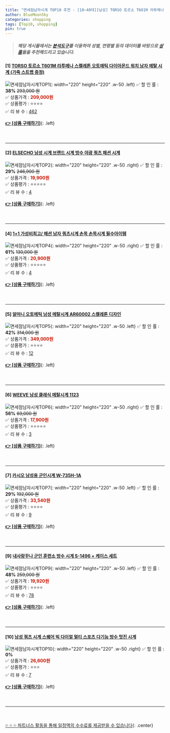 ```yaml
---
title: "면세점남자시계 TOP10 추천 - [10~40대][남성] TORSO 토르소 T601M 라투메나 스켈레톤 오토매틱 다이아몬드 워치 남자 메탈 시계 (가죽 스트랩 증정)"
author: BlueMoonSky
categories: shopping
tags: [Top10, shopping]
pin: true
---
```


> ##### 해당 게시물에서는 [**분석도구**](https://itemscout.io/)를 이용하여 **성별**, **연령별** 등의 데이터를 바탕으로 [**상품**](https://link.coupang.com/a/baae76)들을 추천해드리고 있습니다.

#### [1] [TORSO 토르소 T601M 라투메나 스켈레톤 오토매틱 다이아몬드 워치 남자 메탈 시계 (가죽 스트랩 증정)](https://link.coupang.com/re/AFFSDP?lptag=AF5964186&subid=bluemoonsky6999&pageKey=7328344618&traceid=V0-153&itemId=18809132824&vendorItemId=85939876253)
![면세점남자시계TOP1](https://thumbnail10.coupangcdn.com/thumbnails/remote/230x230ex/image/vendor_inventory/46c4/f69da5b0de6556bd7f5871456ff0764ba193a97cc7c315f7a9cc3992c05a.jpg){: width="220" height="220" .w-50 .left}
✅ 할 인 률 : **38%** ~~<del class="base-price"> 293,000  </del>원~~<br>
✅ 상품가격 : <span style="color:#cb1400"> **209,000원** </span><br>
✅ 상품평가 : ⭐⭐⭐⭐<br>
✅ 리 뷰 수 : [462](https://link.coupang.com/re/AFFSDP?lptag=AF5964186&subid=bluemoonsky6999&pageKey=7328344618&traceid=V0-153&itemId=18809132824&vendorItemId=85939876253)<br>
<br>
[**👉  [상품 구매하기]**](https://link.coupang.com/re/AFFSDP?lptag=AF5964186&subid=bluemoonsky6999&pageKey=7328344618&traceid=V0-153&itemId=18809132824&vendorItemId=85939876253){: .left}
<br>
<br>
<br>

***

#### [2] [ELSECHO 남성 시계 브랜드 시계 방수 야광 쿼츠 패션 시계](https://link.coupang.com/re/AFFSDP?lptag=AF5964186&subid=bluemoonsky6999&pageKey=7276768135&traceid=V0-153&itemId=18570133361&vendorItemId=86702863628)
![면세점남자시계TOP2](https://thumbnail9.coupangcdn.com/thumbnails/remote/230x230ex/image/vendor_inventory/5be0/c6b7354584a767b71393ecce45c28851ab70b324bbcdefc16948413e49e1.jpg){: width="220" height="220" .w-50 .right}
✅ 할 인 률 : **29%** ~~<del class="base-price"> 246,900  </del>원~~<br>
✅ 상품가격 : <span style="color:#cb1400"> **19,900원** </span><br>
✅ 상품평가 : ⭐⭐⭐⭐⭐<br>
✅ 리 뷰 수 : [4](https://link.coupang.com/re/AFFSDP?lptag=AF5964186&subid=bluemoonsky6999&pageKey=7276768135&traceid=V0-153&itemId=18570133361&vendorItemId=86702863628)<br>
<br>
[**👉  [상품 구매하기]**](https://link.coupang.com/re/AFFSDP?lptag=AF5964186&subid=bluemoonsky6999&pageKey=7276768135&traceid=V0-153&itemId=18570133361&vendorItemId=86702863628){: .left}
<br>
<br>
<br>

***

#### [4] [1+1 가성비최고/ 패션 남자 쿼츠시계 손목 손목시계 필수아이템](https://link.coupang.com/re/AFFSDP?lptag=AF5964186&subid=bluemoonsky6999&pageKey=7573827400&traceid=V0-153&itemId=19979412782&vendorItemId=87077718160)
![면세점남자시계TOP4](https://thumbnail7.coupangcdn.com/thumbnails/remote/230x230ex/image/vendor_inventory/806c/c84a7d5a252018bd1d86af92c6106ae6c3d96632ea601d37e2c4916c8e4c.png){: width="220" height="220" .w-50 .right}
✅ 할 인 률 : **61%** ~~<del class="base-price"> 130,000  </del>원~~<br>
✅ 상품가격 : <span style="color:#cb1400"> **20,900원** </span><br>
✅ 상품평가 : ⭐⭐⭐⭐⭐<br>
✅ 리 뷰 수 : [4](https://link.coupang.com/re/AFFSDP?lptag=AF5964186&subid=bluemoonsky6999&pageKey=7573827400&traceid=V0-153&itemId=19979412782&vendorItemId=87077718160)<br>
<br>
[**👉  [상품 구매하기]**](https://link.coupang.com/re/AFFSDP?lptag=AF5964186&subid=bluemoonsky6999&pageKey=7573827400&traceid=V0-153&itemId=19979412782&vendorItemId=87077718160){: .left}
<br>
<br>
<br>

***

#### [5] [알마니 오토메틱 남성 메탈시계 AR60002 스켈레톤 디자인](https://link.coupang.com/re/AFFSDP?lptag=AF5964186&subid=bluemoonsky6999&pageKey=2368676047&traceid=V0-153&itemId=4121393733&vendorItemId=72105330298)
![면세점남자시계TOP5](https://thumbnail8.coupangcdn.com/thumbnails/remote/230x230ex/image/vendor_inventory/acc7/46fdc2637b9e8223808c945eed233ca02d8b741c4427813b617589465a60.jpg){: width="220" height="220" .w-50 .left}
✅ 할 인 률 : **42%** ~~<del class="base-price"> 314,000  </del>원~~<br>
✅ 상품가격 : <span style="color:#cb1400"> **349,000원** </span><br>
✅ 상품평가 : ⭐⭐⭐⭐<br>
✅ 리 뷰 수 : [12](https://link.coupang.com/re/AFFSDP?lptag=AF5964186&subid=bluemoonsky6999&pageKey=2368676047&traceid=V0-153&itemId=4121393733&vendorItemId=72105330298)<br>
<br>
[**👉  [상품 구매하기]**](https://link.coupang.com/re/AFFSDP?lptag=AF5964186&subid=bluemoonsky6999&pageKey=2368676047&traceid=V0-153&itemId=4121393733&vendorItemId=72105330298){: .left}
<br>
<br>
<br>

***

#### [6] [WEEVE 남성 클래식 메탈시계 1123](https://link.coupang.com/re/AFFSDP?lptag=AF5964186&subid=bluemoonsky6999&pageKey=6343945659&traceid=V0-153&itemId=13321297546&vendorItemId=80577397294)
![면세점남자시계TOP6](https://thumbnail10.coupangcdn.com/thumbnails/remote/230x230ex/image/retail/images/5477140276380503-0ed09d39-da55-4c6f-9c55-3d3e467b89c0.jpg){: width="220" height="220" .w-50 .right}
✅ 할 인 률 : **56%** ~~<del class="base-price"> 69,000  </del>원~~<br>
✅ 상품가격 : <span style="color:#cb1400"> **17,900원** </span><br>
✅ 상품평가 : ⭐⭐⭐⭐⭐<br>
✅ 리 뷰 수 : [3](https://link.coupang.com/re/AFFSDP?lptag=AF5964186&subid=bluemoonsky6999&pageKey=6343945659&traceid=V0-153&itemId=13321297546&vendorItemId=80577397294)<br>
<br>
[**👉  [상품 구매하기]**](https://link.coupang.com/re/AFFSDP?lptag=AF5964186&subid=bluemoonsky6999&pageKey=6343945659&traceid=V0-153&itemId=13321297546&vendorItemId=80577397294){: .left}
<br>
<br>
<br>

***

#### [7] [카시오 남성용 군인시계 W-735H-1A](https://link.coupang.com/re/AFFSDP?lptag=AF5964186&subid=bluemoonsky6999&pageKey=6714060140&traceid=V0-153&itemId=19002968152&vendorItemId=86127892706)
![면세점남자시계TOP7](https://thumbnail6.coupangcdn.com/thumbnails/remote/230x230ex/image/retail/images/2023/05/30/17/0/14e3e54c-4f58-4b3b-a1cf-72ac11861497.jpg){: width="220" height="220" .w-50 .left}
✅ 할 인 률 : **29%** ~~<del class="base-price"> 192,000  </del>원~~<br>
✅ 상품가격 : <span style="color:#cb1400"> **33,540원** </span><br>
✅ 상품평가 : ⭐⭐⭐⭐<br>
✅ 리 뷰 수 : [9](https://link.coupang.com/re/AFFSDP?lptag=AF5964186&subid=bluemoonsky6999&pageKey=6714060140&traceid=V0-153&itemId=19002968152&vendorItemId=86127892706)<br>
<br>
[**👉  [상품 구매하기]**](https://link.coupang.com/re/AFFSDP?lptag=AF5964186&subid=bluemoonsky6999&pageKey=6714060140&traceid=V0-153&itemId=19002968152&vendorItemId=86127892706){: .left}
<br>
<br>
<br>

***

#### [9] [내사랑꾸나 군인 훈련소 방수 시계 S-1496 + 케이스 세트](https://link.coupang.com/re/AFFSDP?lptag=AF5964186&subid=bluemoonsky6999&pageKey=6668835822&traceid=V0-153&itemId=15336477032&vendorItemId=82556757161)
![면세점남자시계TOP9](https://thumbnail8.coupangcdn.com/thumbnails/remote/230x230ex/image/retail/images/39223486079651-57416af5-5346-4940-bab0-29da6fabf364.jpg){: width="220" height="220" .w-50 .left}
✅ 할 인 률 : **48%** ~~<del class="base-price"> 259,000  </del>원~~<br>
✅ 상품가격 : <span style="color:#cb1400"> **19,920원** </span><br>
✅ 상품평가 : ⭐⭐⭐⭐<br>
✅ 리 뷰 수 : [78](https://link.coupang.com/re/AFFSDP?lptag=AF5964186&subid=bluemoonsky6999&pageKey=6668835822&traceid=V0-153&itemId=15336477032&vendorItemId=82556757161)<br>
<br>
[**👉  [상품 구매하기]**](https://link.coupang.com/re/AFFSDP?lptag=AF5964186&subid=bluemoonsky6999&pageKey=6668835822&traceid=V0-153&itemId=15336477032&vendorItemId=82556757161){: .left}
<br>
<br>
<br>

***

#### [10] [남성 쿼츠 시계 스퀘어 빅 다이얼 멀티 스포츠 다기능 방수 멋진 시계](https://link.coupang.com/re/AFFSDP?lptag=AF5964186&subid=bluemoonsky6999&pageKey=7568173193&traceid=V0-153&itemId=19952974650&vendorItemId=87051885164)
![면세점남자시계TOP10](https://thumbnail10.coupangcdn.com/thumbnails/remote/230x230ex/image/vendor_inventory/6f96/a721910f0469d3d171718fbd3a3f83e39de5bee82216866e5415b69375dc.png){: width="220" height="220" .w-50 .right}
✅ 할 인 률 : **0%** <br>
✅ 상품가격 : <span style="color:#cb1400"> **26,600원** </span><br>
✅ 상품평가 : ⭐⭐⭐<br>
✅ 리 뷰 수 : [7](https://link.coupang.com/re/AFFSDP?lptag=AF5964186&subid=bluemoonsky6999&pageKey=7568173193&traceid=V0-153&itemId=19952974650&vendorItemId=87051885164)<br>
<br>
[**👉  [상품 구매하기]**](https://link.coupang.com/re/AFFSDP?lptag=AF5964186&subid=bluemoonsky6999&pageKey=7568173193&traceid=V0-153&itemId=19952974650&vendorItemId=87051885164){: .left}
<br>
<br>
<br>

***
<br><br>[💦 💦 💦 파트너스 활동을 통해 일정액의 수수료를 제공받을 수 있습니다](https://link.coupang.com/a/baae76){: .center}